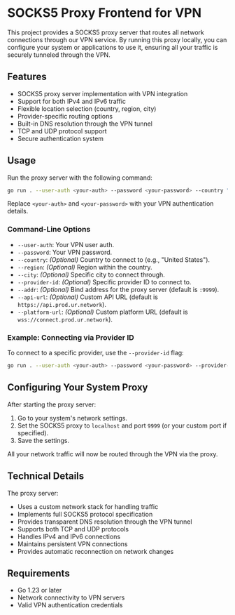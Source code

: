 # SOCKS5 Proxy Frontend for VPN

This project provides a SOCKS5 proxy server that routes all network connections through our VPN service. By running this proxy locally, you can configure your system or applications to use it, ensuring all your traffic is securely tunneled through the VPN.

## Features

- SOCKS5 proxy server implementation with VPN integration
- Support for both IPv4 and IPv6 traffic
- Flexible location selection (country, region, city)
- Provider-specific routing options
- Built-in DNS resolution through the VPN tunnel
- TCP and UDP protocol support
- Secure authentication system

## Usage

Run the proxy server with the following command:

```bash
go run . --user-auth <your-auth> --password <your-password> --country "United States"
```

Replace `<your-auth>` and `<your-password>` with your VPN authentication details.

### Command-Line Options

- `--user-auth`: Your VPN user auth.
- `--password`: Your VPN password.
- `--country`: *(Optional)* Country to connect to (e.g., "United States").
- `--region`: *(Optional)* Region within the country.
- `--city`: *(Optional)* Specific city to connect through.
- `--provider-id`: *(Optional)* Specific provider ID to connect to.
- `--addr`: *(Optional)* Bind address for the proxy server (default is `:9999`).
- `--api-url`: *(Optional)* Custom API URL (default is `https://api.prod.ur.network`).
- `--platform-url`: *(Optional)* Custom platform URL (default is `wss://connect.prod.ur.network`).

### Example: Connecting via Provider ID

To connect to a specific provider, use the `--provider-id` flag:

```bash
go run . --user-auth <your-auth> --password <your-password> --provider-id <provider-id>
```

## Configuring Your System Proxy

After starting the proxy server:

1. Go to your system's network settings.
2. Set the SOCKS5 proxy to `localhost` and port `9999` (or your custom port if specified).
3. Save the settings.

All your network traffic will now be routed through the VPN via the proxy.

## Technical Details

The proxy server:
- Uses a custom network stack for handling traffic
- Implements full SOCKS5 protocol specification
- Provides transparent DNS resolution through the VPN tunnel
- Supports both TCP and UDP protocols
- Handles IPv4 and IPv6 connections
- Maintains persistent VPN connections
- Provides automatic reconnection on network changes

## Requirements

- Go 1.23 or later
- Network connectivity to VPN servers
- Valid VPN authentication credentials

